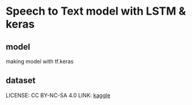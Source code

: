 # Speech to Text model with LSTM & keras
## model 
making model with tf.keras

## dataset
LICENSE: CC BY-NC-SA 4.0
LINK: [kaggle](https://www.kaggle.com/bryanpark/korean-single-speaker-speech-dataset?select=kss)
